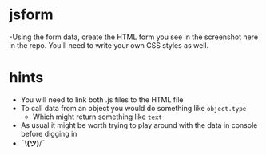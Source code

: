 # jsform
-Using the form data, create the HTML form you see in the screenshot here in the repo. You'll need to write your own CSS styles as well.
# hints
- You will need to link both .js files to the HTML file
- To call data from an object you would do something like `object.type`
  - Which might return something like `text`
- As usual it might be worth trying to play around with the data in console before digging in
- ¯\\__(ツ)__/¯
